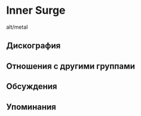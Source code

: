 # Inner Surge

alt/metal

## Дискография


## Отношения с другими группами


## Обсуждения


## Упоминания

